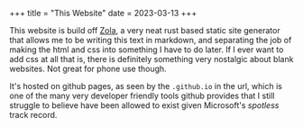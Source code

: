 +++
title = "This Website"
date = 2023-03-13
+++

This website is build off [Zola](https://github.com/getzola/zola), a very neat rust based static site generator that allows me to be writing this text in markdown, and separating the job of making the html and css into something I have to do later. If I ever want to add css at all that is, there is definitely something very nostalgic about blank websites. Not great for phone use though.

It's hosted on github pages, as seen by the `.github.io` in the url, which is one of the many very developer friendly tools github provides that I still struggle to believe have been allowed to exist given Microsoft's _spotless_ track record.
